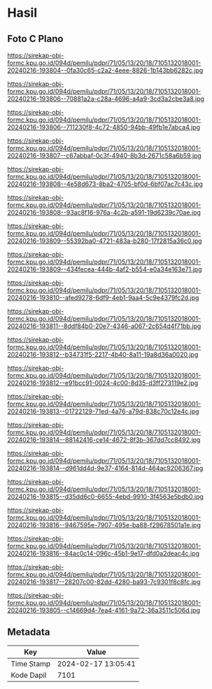 # Hasil

## Foto C Plano

https://sirekap-obj-formc.kpu.go.id/094d/pemilu/pdpr/71/05/13/20/18/7105132018001-20240216-193804--0fa30c65-c2a2-4eee-8826-1b143bb6282c.jpg

https://sirekap-obj-formc.kpu.go.id/094d/pemilu/pdpr/71/05/13/20/18/7105132018001-20240216-193806--70881a2a-c28a-4696-a4a9-3cd3a2cbe3a8.jpg

https://sirekap-obj-formc.kpu.go.id/094d/pemilu/pdpr/71/05/13/20/18/7105132018001-20240216-193806--711230f8-4c72-4850-94bb-49fb1e7abca4.jpg

https://sirekap-obj-formc.kpu.go.id/094d/pemilu/pdpr/71/05/13/20/18/7105132018001-20240216-193807--c67abbaf-0c3f-4940-8b3d-2671c58a6b59.jpg

https://sirekap-obj-formc.kpu.go.id/094d/pemilu/pdpr/71/05/13/20/18/7105132018001-20240216-193808--4e58d673-8ba2-4705-bf0d-6bf07ac7c43c.jpg

https://sirekap-obj-formc.kpu.go.id/094d/pemilu/pdpr/71/05/13/20/18/7105132018001-20240216-193808--93ac8f16-976a-4c2b-a591-19d6239c70ae.jpg

https://sirekap-obj-formc.kpu.go.id/094d/pemilu/pdpr/71/05/13/20/18/7105132018001-20240216-193809--55392ba0-4721-483a-b280-17f2815a36c0.jpg

https://sirekap-obj-formc.kpu.go.id/094d/pemilu/pdpr/71/05/13/20/18/7105132018001-20240216-193809--434fecea-444b-4af2-b554-e0a34e163e71.jpg

https://sirekap-obj-formc.kpu.go.id/094d/pemilu/pdpr/71/05/13/20/18/7105132018001-20240216-193810--afed9278-6df9-4eb1-9aa4-5c9e4379fc2d.jpg

https://sirekap-obj-formc.kpu.go.id/094d/pemilu/pdpr/71/05/13/20/18/7105132018001-20240216-193811--8ddf84b0-20e7-4346-a067-2c654d4f71bb.jpg

https://sirekap-obj-formc.kpu.go.id/094d/pemilu/pdpr/71/05/13/20/18/7105132018001-20240216-193812--b34731f5-2217-4b40-8a11-19a8d36a0020.jpg

https://sirekap-obj-formc.kpu.go.id/094d/pemilu/pdpr/71/05/13/20/18/7105132018001-20240216-193812--e91bcc91-0024-4c00-8d35-d3ff273119e2.jpg

https://sirekap-obj-formc.kpu.go.id/094d/pemilu/pdpr/71/05/13/20/18/7105132018001-20240216-193813--01722129-71ed-4a76-a79d-838c70c12e4c.jpg

https://sirekap-obj-formc.kpu.go.id/094d/pemilu/pdpr/71/05/13/20/18/7105132018001-20240216-193814--88142416-ce14-4672-8f3b-367dd7cc8492.jpg

https://sirekap-obj-formc.kpu.go.id/094d/pemilu/pdpr/71/05/13/20/18/7105132018001-20240216-193814--d961dd4d-9e37-4164-814d-464ac9206367.jpg

https://sirekap-obj-formc.kpu.go.id/094d/pemilu/pdpr/71/05/13/20/18/7105132018001-20240216-193815--d35dd6c0-6655-4ebd-9910-3f4563e5bdb0.jpg

https://sirekap-obj-formc.kpu.go.id/094d/pemilu/pdpr/71/05/13/20/18/7105132018001-20240216-193816--9467595e-7907-495e-ba88-f29678501a1e.jpg

https://sirekap-obj-formc.kpu.go.id/094d/pemilu/pdpr/71/05/13/20/18/7105132018001-20240216-193816--84ac0c14-096c-45b1-9e17-dfd0a2deac4c.jpg

https://sirekap-obj-formc.kpu.go.id/094d/pemilu/pdpr/71/05/13/20/18/7105132018001-20240216-193817--28207c00-82dd-4280-ba93-7c9301f8c8fc.jpg

https://sirekap-obj-formc.kpu.go.id/094d/pemilu/pdpr/71/05/13/20/18/7105132018001-20240216-193805--c14669d4-7ea4-4161-9a72-36a3511c506d.jpg


## Metadata

| Key        | Value               |
| ---------- | ------------------- |
| Time Stamp | 2024-02-17 13:05:41 |
| Kode Dapil | 7101                |



